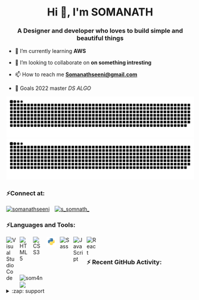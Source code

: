 



 <h1 align="center">Hi 👋, I'm SOMANATH</h1>
 <h3 align="center">A Designer and developer who loves to build simple and beautiful things</h3>


- 🌱 I’m currently learning **AWS**

- 👯 I’m looking to collaborate on **on something intresting**

- 📫 How to reach me **Somanathseeni@gmail.com**

- 🥅 Goals 2022 master *DS ALGO*


<div align="center">
	
![github contribution grid snake animation](https://raw.githubusercontent.com/som4n/som4n/output/github-contribution-grid-snake-dark.svg#gh-dark-mode-only)![github contribution grid snake animation](https://raw.githubusercontent.com/som4n/som4n/output/github-contribution-grid-snake.svg#gh-light-mode-only)

</div>

### :zap:Connect at:
<p align="left">
  <a href="https://linkedin.com/in/somanathseeni" target="blank"><img align="center" src="https://raw.githubusercontent.com/rahuldkjain/github-profile-readme-generator/master/src/images/icons/Social/linked-in-alt.svg" alt="somanathseeni"  width="26px" style="padding-right:10px;"  /></a>
  <a href="https://instagram.com/s_somnath_" target="blank"><img align="center" src="https://raw.githubusercontent.com/rahuldkjain/github-profile-readme-generator/master/src/images/icons/Social/instagram.svg" alt="s_somnath_"  width="26px" style="padding-right:10px;"  /></a>


</p>


### :zap:Languages and Tools:

<img align="left" alt="Visual Studio Code" width="26px" src="https://cdn.jsdelivr.net/gh/devicons/devicon/icons/vscode/vscode-original.svg" style="padding-right:10px;" />
<img align="left" alt="HTML5" width="26px" src="https://cdn.jsdelivr.net/gh/devicons/devicon/icons/html5/html5-original.svg" style="padding-right:10px;" />
<img align="left" alt="CSS3" width="26px" src="https://cdn.jsdelivr.net/gh/devicons/devicon/icons/css3/css3-original.svg" style="padding-right:10px;" />
<img align="left" alt ="python" width="26px"src="https://raw.githubusercontent.com/github/explore/80688e429a7d4ef2fca1e82350fe8e3517d3494d/topics/python/python.png" style="padding-right:10px;" />
<img align="left" alt="Sass" width="26px" src="https://cdn.jsdelivr.net/gh/devicons/devicon/icons/sass/sass-original.svg" style="padding-right:10px;" />
<img align="left" alt="JavaScript" width="26px" src="https://cdn.jsdelivr.net/gh/devicons/devicon/icons/javascript/javascript-original.svg" style="padding-right:10px;" />
<img align="left" alt="React" width="26px" src="https://cdn.jsdelivr.net/gh/devicons/devicon/icons/react/react-original.svg" style="padding-right:10px;" />
<br>
<br>

### :zap: Recent GitHub Activity:

<div align="left">
<img align="center" src="https://github-readme-stats.vercel.app/api?username=som4n&show_icons=true&theme=dark&locale=en" alt="som4n" />
<br>
<img align="center" src="https://github-readme-stats-api-holic-x.vercel.app/api/top-langs/?username=som4n&layout=compact&theme=dark"/>
</div>


<details>
  <summary>:zap: support </summary>
	<p><a href="https://www.buymeacoffee.com/somanath"> <img align="left" src="https://cdn.buymeacoffee.com/buttons/v2/default-yellow.png" height="25" width="105" 		alt="somanath" /></a></p><br><br>
</details>
